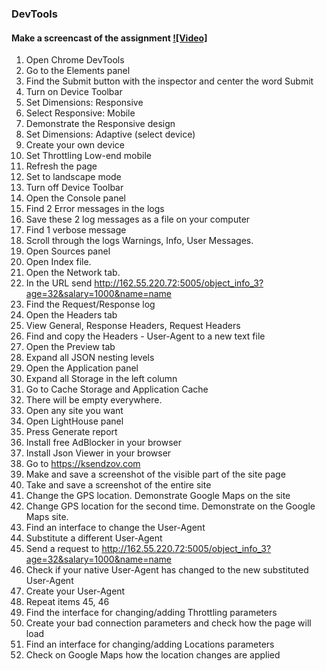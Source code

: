 ### DevTools
#### Make a screencast of the assignment [![Video]](https://youtu.be/AdFYmhFMCdQ)

1. Open Chrome DevTools
2. Go to the Elements panel
3. Find the Submit button with the inspector and center the word Submit
4. Turn on Device Toolbar
5. Set Dimensions: Responsive 
6. Select Responsive: Mobile
7. Demonstrate the Responsive design
8. Set Dimensions: Adaptive (select device)
9. Create your own device
10. Set Throttling Low-end mobile
11. Refresh the page
12. Set to landscape mode
13. Turn off Device Toolbar
14. Open the Console panel
15. Find 2 Error messages in the logs
16. Save these 2 log messages as a file on your computer
17. Find 1 verbose message
18. Scroll through the logs Warnings, Info, User Messages.
19. Open Sources panel
20. Open Index file.
21. Open the Network tab. 
22. In the URL send http://162.55.220.72:5005/object_info_3?age=32&salary=1000&name=name
23. Find the Request/Response log  
24. Open the Headers tab
25. View General, Response Headers, Request Headers
26. Find and copy the Headers - User-Agent to a new text file
27. Open the Preview tab
28. Expand all JSON nesting levels
29. Open the Application panel
30. Expand all Storage in the left column
31. Go to Cache Storage and Application Cache
32. There will be empty everywhere.
33. Open any site you want
34. Open LightHouse panel
35. Press Generate report
36. Install free AdBlocker in your browser
37. Install Json Viewer in your browser
38. Go to https://ksendzov.com
39. Make and save a screenshot of the visible part of the site page
40. Take and save a screenshot of the entire site
41. Change the GPS location. Demonstrate Google Maps on the site
42. Change GPS location for the second time. Demonstrate on the Google Maps site.
43. Find an interface to change the User-Agent
44. Substitute a different User-Agent
45. Send a request to http://162.55.220.72:5005/object_info_3?age=32&salary=1000&name=name
46. Check if your native User-Agent has changed to the new substituted User-Agent
47. Create your User-Agent
48. Repeat items 45, 46
49. Find the interface for changing/adding Throttling parameters
50. Create your bad connection parameters and check how the page will load
51. Find an interface for changing/adding Locations parameters
52. Check on Google Maps how the location changes are applied
